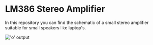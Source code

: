# LM386 Stereo Amplifier
 
In this repository you can find the schematic of a small stereo amplifier suitable for small speakers like laptop's.

!['o' output](https://imgur.com/xk8SqYC)
